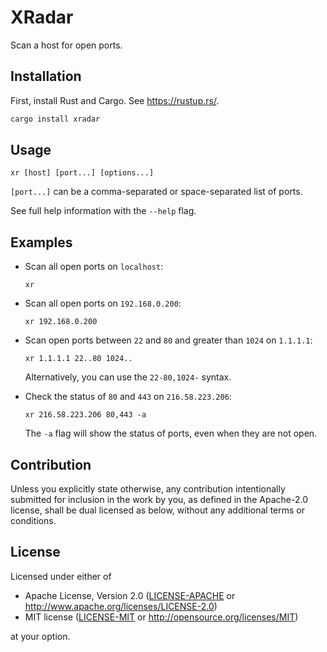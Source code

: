 # XRadar

Scan a host for open ports.

## Installation

First, install Rust and Cargo. See <https://rustup.rs/>.

```bash
cargo install xradar
```

## Usage

```text
xr [host] [port...] [options...]
```

`[port...]` can be a comma-separated or space-separated list of ports.

See full help information with the `--help` flag.

## Examples

- Scan all open ports on `localhost`:

  ```console
  xr
  ```

- Scan all open ports on `192.168.0.200`:
  
  ```console
  xr 192.168.0.200
  ```

- Scan open ports between `22` and `80` and greater than `1024` on `1.1.1.1`:
  
  ```console
  xr 1.1.1.1 22..80 1024..
  ```

  Alternatively, you can use the `22-80,1024-` syntax.

- Check the status of `80` and `443` on `216.58.223.206`:

  ```console
  xr 216.58.223.206 80,443 -a
  ```

  The `-a` flag will show the status of ports, even when they are not open.

## Contribution

Unless you explicitly state otherwise, any contribution intentionally submitted
for inclusion in the work by you, as defined in the Apache-2.0 license, shall be
dual licensed as below, without any additional terms or conditions.

## License

Licensed under either of

- Apache License, Version 2.0
   ([LICENSE-APACHE](LICENSE-APACHE) or <http://www.apache.org/licenses/LICENSE-2.0>)
- MIT license
   ([LICENSE-MIT](LICENSE-MIT) or <http://opensource.org/licenses/MIT>)

at your option.
